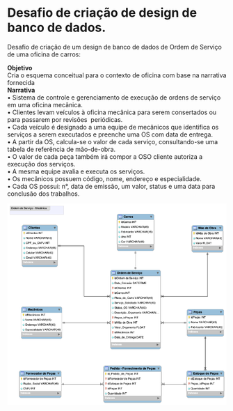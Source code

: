 # Desafio de criação de design de banco de dados.
Desafio de criação de um design de banco de dados de Ordem de Serviço de uma oficina de carros:

**Objetivo**\
Cria o esquema conceitual para o contexto de oficina com base na narrativa fornecida\
**Narrativa**\
 • Sistema de controle e gerenciamento de execução de ordens de serviço em uma oficina mecânica.\
 • Clientes levam veículos à oficina mecânica para serem consertados ou para passarem por revisões  periódicas.\
 • Cada veículo é designado a uma equipe de mecânicos que identifica os serviços a serem executados e preenche uma OS com data de entrega.\
 • A partir da OS, calcula-se o valor de cada serviço, consultando-se uma tabela de referência de mão-de-obra.\
 • O valor de cada peça também irá compor a OSO cliente autoriza a execução dos serviços.\
 • A mesma equipe avalia e executa os serviços.\
 • Os mecânicos possuem código, nome, endereço e especialidade.\
 • Cada OS possui: n°, data de emissão, um valor, status e uma data para conclusão dos trabalhos.
 
![Resultado do Desafio](https://github.com/Viniculis/mysql-design-database-os-mecanica/blob/main/OS_Meca%CC%82nica_desafio.png)
